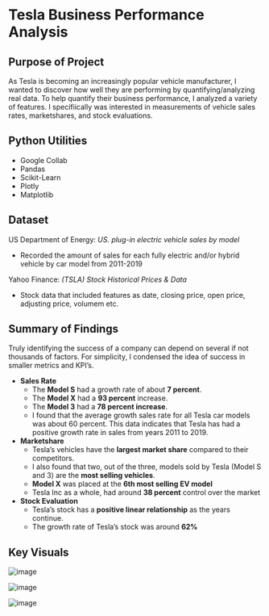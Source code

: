 # Tesla Business Performance Analysis

## Purpose of Project
As Tesla is becoming an increasingly popular vehicle manufacturer, I wanted to discover how well they are performing by quantifying/analyzing real data. To help quantify their business performance, I analyzed a variety of features. I specifiically was interested in measurements of vehicle sales rates, marketshares, and stock evaluations.


## Python Utilities
- Google Collab 
- Pandas
- Scikit-Learn 
- Plotly 
- Matplotlib

## Dataset
US Department of Energy: *US. plug-in electric vehicle sales by model* 
- Recorded the amount of sales for each fully electric and/or hybrid vehicle by car model from 2011-2019

Yahoo Finance: *(TSLA)* *Stock Historical Prices & Data*
- Stock data that included features as date, closing price, open price, adjusting price, volumem etc.

## Summary of Findings
Truly identifying the success of a company can depend on several if not thousands of
factors. For simplicity, I condensed the idea of success in smaller metrics and KPI’s.
- **Sales Rate**
    -  The **Model S** had a growth rate of about **7 percent**. 
     - The **Model X** had a **93 percent** increase.
    - The **Model 3** had a **78 percent increase**. 
    - I found that the average growth sales rate for all Tesla car models was about 60 percent. This data indicates that Tesla has had a positive growth rate in sales from years 2011 to 2019.
- **Marketshare**
    - Tesla’s vehicles have the **largest market share** compared to their competitors. 
    - I also found that two, out of the three, models sold by Tesla (Model S and 3) are the **most selling vehicles**. 
    - **Model X** was placed at the **6th most selling EV model** 
     - Tesla Inc as a whole, had around **38 percent** control over the market
 - **Stock Evaluation**
    - Tesla’s stock has a **positive linear relationship** as the years continue.
     - The growth rate of Tesla’s stock was around **62%**

## Key Visuals 

![image](https://user-images.githubusercontent.com/129364286/229926819-483da206-1ecc-4592-bf6d-159f619f4d0d.png)

![image](https://user-images.githubusercontent.com/129364286/229927216-f5ba892d-c329-4635-a16a-a1ace3cb396f.png)


![image](https://user-images.githubusercontent.com/129364286/229926852-ccc35412-31d7-45d0-a62f-de6d594363ea.png)



